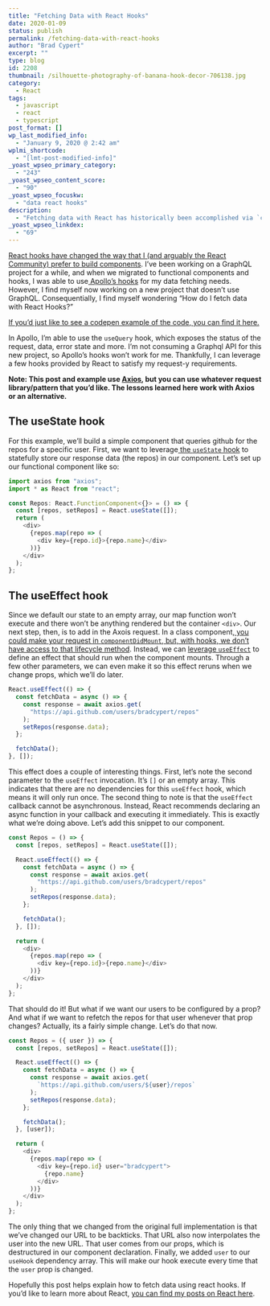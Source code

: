 ```yaml
---
title: "Fetching Data with React Hooks"
date: 2020-01-09
status: publish
permalink: /fetching-data-with-react-hooks
author: "Brad Cypert"
excerpt: ""
type: blog
id: 2208
thumbnail: /silhouette-photography-of-banana-hook-decor-706138.jpg
category:
  - React
tags:
  - javascript
  - react
  - typescript
post_format: []
wp_last_modified_info:
  - "January 9, 2020 @ 2:42 am"
wplmi_shortcode:
  - "[lmt-post-modified-info]"
_yoast_wpseo_primary_category:
  - "243"
_yoast_wpseo_content_score:
  - "90"
_yoast_wpseo_focuskw:
  - "data react hooks"
description:
  - "Fetching data with React has historically been accomplished via `componentDidMount`, however, we can accomplish similar effects via useState and useEffect."
_yoast_wpseo_linkdex:
  - "69"
---
```


[React hooks have changed the way that I (and arguably the React Community) prefer to build components](https://reactjs.org/docs/hooks-intro.html). I’ve been working on a GraphQL project for a while, and when we migrated to functional components and hooks, I was able to use[ Apollo’s hooks](https://www.apollographql.com/docs/react/api/react-hooks/) for my data fetching needs. However, I find myself now working on a new project that doesn’t use GraphQL. Consequentially, I find myself wondering “How do I fetch data with React Hooks?”

[If you’d just like to see a codepen example of the code, you can find it here.](https://jsfiddle.net/bradcypert/jhrt40yv/6/)

In Apollo, I’m able to use the `useQuery` hook, which exposes the status of the request, data, error state and more. I’m not consuming a Graphql API for this new project, so Apollo’s hooks won’t work for me. Thankfully, I can leverage a few hooks provided by React to satisfy my request-y requirements.

**Note: This post and example use [Axios](https://github.com/axios/axios), but you can use whatever request library/pattern that you’d like. The lessons learned here work with Axios or an alternative.**

## The useState hook

For this example, we’ll build a simple component that queries github for the repos for a specific user. First, we want to leverage[ the `useState` hook](https://reactjs.org/docs/hooks-state.html) to statefully store our response data (the repos) in our component. Let’s set up our functional component like so:

```typescript
import axios from "axios";
import * as React from "react";

const Repos: React.FunctionComponent<{}> = () => {
  const [repos, setRepos] = React.useState([]);
  return (
    <div>
      {repos.map(repo => (
        <div key={repo.id}>{repo.name}</div>
      ))}
    </div>
  );
};
```

## The useEffect hook

Since we default our state to an empty array, our map function won’t execute and there won’t be anything rendered but the container `<div>`. Our next step, then, is to add in the Axois request. In a class component,[ you could make your request in `componentDidMount`, but, with hooks, we don’t have access to that lifecycle method](https://reactjs.org/docs/hooks-overview.html#effect-hook). Instead, we can [leverage `useEffect`](https://reactjs.org/docs/hooks-effect.html) to define an effect that should run when the component mounts. Through a few other parameters, we can even make it so this effect reruns when we change props, which we’ll do later.

```typescript
React.useEffect(() => {
  const fetchData = async () => {
    const response = await axios.get(
      "https://api.github.com/users/bradcypert/repos"
    );
    setRepos(response.data);
  };

  fetchData();
}, []);
```

This effect does a couple of interesting things. First, let’s note the second parameter to the `useEffect` invocation. It’s `[]` or an empty array. This indicates that there are no dependencies for this `useEffect` hook, which means it will only run once. The second thing to note is that the `useEffect` callback cannot be asynchronous. Instead, React recommends declaring an async function in your callback and executing it immediately. This is exactly what we’re doing above. Let’s add this snippet to our component.

```typescript
const Repos = () => {
  const [repos, setRepos] = React.useState([]);

  React.useEffect(() => {
    const fetchData = async () => {
      const response = await axios.get(
        "https://api.github.com/users/bradcypert/repos"
      );
      setRepos(response.data);
    };

    fetchData();
  }, []);

  return (
    <div>
      {repos.map(repo => (
        <div key={repo.id}>{repo.name}</div>
      ))}
    </div>
  );
};
```

That should do it! But what if we want our users to be configured by a prop? And what if we want to refetch the repos for that user whenever that prop changes? Actually, its a fairly simple change. Let’s do that now.

```typescript
const Repos = ({ user }) => {
  const [repos, setRepos] = React.useState([]);

  React.useEffect(() => {
    const fetchData = async () => {
      const response = await axios.get(
        `https://api.github.com/users/${user}/repos`
      );
      setRepos(response.data);
    };

    fetchData();
  }, [user]);

  return (
    <div>
      {repos.map(repo => (
        <div key={repo.id} user="bradcypert">
          {repo.name}
        </div>
      ))}
    </div>
  );
};
```

The only thing that we changed from the original full implementation is that we’ve changed our URL to be backticks. That URL also now interpolates the user into the new URL. That user comes from our props, which is destructured in our component declaration. Finally, we added `user` to our `useHook` dependency array. This will make our hook execute every time that the `user` prop is changed.

Hopefully this post helps explain how to fetch data using react hooks. If you’d like to learn more about React, [you can find my posts on React here](/tags/react).
